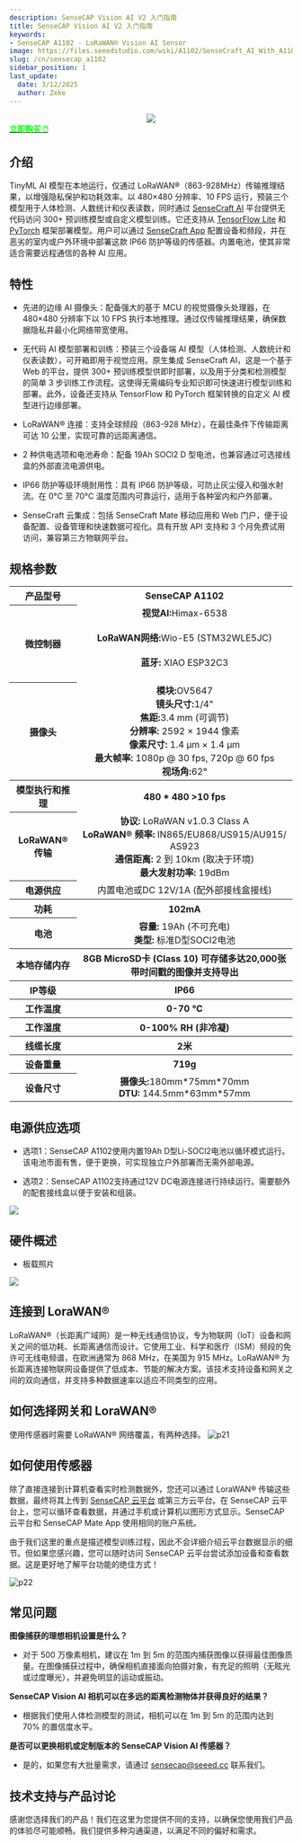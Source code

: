 ```yaml
---
description: SenseCAP Vision AI V2 入门指南
title: SenseCAP Vision AI V2 入门指南
keywords:
- SenseCAP A1102 - LoRaWAN® Vision AI Sensor
image: https://files.seeedstudio.com/wiki/A1102/SenseCraft_AI_With_A1102/top.webp
slug: /cn/sensecap_a1102
sidebar_position: 1
last_update:
  date: 3/12/2025
  author: Zeke
---
```


<div align="center"><img width ={500} src="https://files.seeedstudio.com/wiki/A1102/SenseCraft_AI_With_A1102/A1102_shop.jpg"/></div>

<div class="get_one_now_container" style={{textAlign: 'center'}}>
    <a class="get_one_now_item" href="https://www.seeedstudio.com/SenseCAP-A1102-LoRaWAN-Vision-AI-Sensor-p-6347.html">
            <strong><span><font color={'FFFFFF'} size={"4"}> 立即购买 🖱️</font></span></strong>
    </a>
</div>

## 介绍

TinyML AI 模型在本地运行，仅通过 LoRaWAN®（863-928MHz）传输推理结果，以增强隐私保护和功耗效率。以 480×480 分辨率、10 FPS 运行，预装三个模型用于人体检测、人数统计和仪表读数，同时通过 [SenseCraft AI](https://sensecraft.seeed.cc/ai/#/home) 平台提供无代码访问 300+ 预训练模型或自定义模型训练。它还支持从 [TensorFlow Lite](https://www.tensorflow.org/) 和 [PyTorch](https://pytorch.org/) 框架部署模型。用户可以通过 [SenseCraft App](https://sensecap-mate-download.seeed.cn/) 配置设备和频段，并在恶劣的室内或户外环境中部署这款 IP66 防护等级的传感器。内置电池，使其非常适合需要远程通信的各种 AI 应用。


## 特性
- 先进的边缘 AI 摄像头：配备强大的基于 MCU 的视觉摄像头处理器，在 480×480 分辨率下以 10 FPS 执行本地推理。通过仅传输推理结果，确保数据隐私并最小化网络带宽使用。

- 无代码 AI 模型部署和训练：预装三个设备端 AI 模型（人体检测、人数统计和仪表读数），可开箱即用于视觉应用。原生集成 SenseCraft AI，这是一个基于 Web 的平台，提供 300+ 预训练模型供即时部署，以及用于分类和检测模型的简单 3 步训练工作流程。这使得无需编码专业知识即可快速进行模型训练和部署。此外，设备还支持从 TensorFlow 和 PyTorch 框架转换的自定义 AI 模型进行边缘部署。


- LoRaWAN® 连接：支持全球频段（863-928 MHz），在最佳条件下传输距离可达 10 公里，实现可靠的远距离通信。

- 2 种供电选项和电池寿命：配备 19Ah SOCl2 D 型电池，也兼容通过可选接线盒的外部直流电源供电。

- IP66 防护等级环境耐用性：具有 IP66 防护等级，可防止灰尘侵入和强水射流。在 0°C 至 70°C 温度范围内可靠运行，适用于各种室内和户外部署。

- SenseCraft 云集成：包括 SenseCraft Mate 移动应用和 Web 门户，便于设备配置、设备管理和快速数据可视化。具有开放 API 支持和 3 个月免费试用访问，兼容第三方物联网平台。

## 规格参数

<table align="center">
	<tr>
	    <th>产品型号</th>
        <th>SenseCAP A1102</th>
	</tr>
	<tr>
	    <th>微控制器</th>
        <td align="center">
            <strong>视觉AI:</strong>Himax-6538 <br></br> 
            <strong>LoRaWAN网络:</strong>Wio-E5 (STM32WLE5JC)<br></br>
            <strong>蓝牙:</strong> XIAO ESP32C3<br></br>
        </td>
	</tr>
    <tr>
        <th>摄像头</th>
        <td align="center">
            <strong>模块:</strong>OV5647<br />
            <strong>镜头尺寸:</strong>1/4"<br />
            <strong>焦距:</strong>3.4 mm (可调节)<br />
            <strong>分辨率:</strong> 2592 × 1944 像素<br />
            <strong>像素尺寸:</strong> 1.4 µm × 1.4 µm<br />
            <strong>最大帧率:</strong> 1080p @ 30 fps, 720p @ 60 fps<br />
            <strong>视场角:</strong>62°
        </td>
    </tr>
    <tr>
	    <th>模型执行和推理</th>
        <th>480 * 480  >10 fps</th>	
    </tr>
    <tr>
        <th>LoRaWAN® 传输</th>
        <td align="center">
        <strong>协议:</strong> LoRaWAN v1.0.3 Class A<br />
        <strong>LoRaWAN® 频率:</strong> IN865/EU868/US915/AU915/ AS923<br />
        <strong>通信距离:</strong> 2 到 10km (取决于环境)<br />
        <strong>最大发射功率:</strong> 19dBm<br />
        </td>
    </tr>
    <tr>
        <th>电源供应</th>
        <td align="center">
        内置电池或DC 12V/1A (配外部接线盒接线)
        </td>
    </tr>
	<tr>
	    <th>功耗</th>
        <th>102mA</th>
	</tr>
	<tr>
	      <th>电池</th>
        <td align="center">
        <strong>容量:</strong> 19Ah (不可充电)<br />
        <strong>类型:</strong> 标准D型SOCl2电池<br />
        </td>
	</tr>
	<tr>
	    <th>本地存储内存</th>
        <th>8GB MicroSD卡 (Class 10) 可存储多达20,000张带时间戳的图像并支持导出</th>
	</tr>
	<tr>
	    <th>IP等级</th>
        <th>IP66</th>
	</tr>
	<tr>
	    <th>工作温度</th>
        <th>0-70 °C</th>
	</tr>
	<tr>
	    <th>工作湿度</th>
        <th>0-100% RH (非冷凝)</th>
	</tr>
	<tr>
	    <th>线缆长度</th>
        <th>2米</th>
	</tr>
	<tr>
	    <th>设备重量</th>
        <th>719g</th>
	</tr>
	<tr>
	    <th>设备尺寸</th>
        <td align="center">
        <strong>摄像头:</strong>180mm*75mm*70mm<br />
        <strong>DTU: </strong> 144.5mm*63mm*57mm<br />
        </td>
	</tr>
</table>

## 电源供应选项
- 选项1：SenseCAP A1102使用内置19Ah D型Li-SOCl2电池以循环模式运行。该电池市面有售，便于更换，可实现独立户外部署而无需外部电源。

- 选项2：SenseCAP A1102支持通过12V DC电源连接进行持续运行。需要额外的配套接线盒以便于安装和组装。

<div style={{textAlign:'center'}}><img src="https://files.seeedstudio.com/wiki/A1102/SenseCraft_AI_With_A1102/39.png" style={{width:900, height:'auto'}}/></div>

## 硬件概述
- 板载照片

<div style={{textAlign:'center'}}><img src="https://files.seeedstudio.com/wiki/A1102/SenseCraft_AI_With_A1102/38.png" style={{width:900, height:'auto'}}/></div>


## 连接到 LoraWAN®
LoRaWAN®（长距离广域网）是一种无线通信协议，专为物联网（IoT）设备和网关之间的低功耗、长距离通信而设计。它使用工业、科学和医疗（ISM）频段的免许可无线电频谱，在欧洲通常为 868 MHz，在美国为 915 MHz。LoRaWAN® 为长距离连接物联网设备提供了低成本、节能的解决方案。该技术支持设备和网关之间的双向通信，并支持多种数据速率以适应不同类型的应用。

## 如何选择网关和 LoraWAN®
使用传感器时需要 LoRaWAN® 网络覆盖，有两种选择。
![p21](https://files.seeedstudio.com/wiki/SenseCAP/SenseCAP_LoRaWAN_S210X_Series/4.png)

## 如何使用传感器
除了直接连接到计算机查看实时检测数据外，您还可以通过 LoraWAN® 传输这些数据，最终将其上传到 [SenseCAP 云平台](https://sensecap.seeed.cc/) 或第三方云平台。在 SenseCAP 云平台上，您可以循环查看数据，并通过手机或计算机以图形方式显示。SenseCAP 云平台和 SenseCAP Mate App 使用相同的账户系统。

由于我们这里的重点是描述模型训练过程，因此不会详细介绍云平台数据显示的细节。但如果您感兴趣，您可以随时访问 SenseCAP 云平台尝试添加设备和查看数据。这是更好地了解平台功能的绝佳方式！

![p22](https://files.seeedstudio.com/wiki/SenseCAP/SenseCAP_LoRaWAN_S210X_Series/11.png)


## 常见问题

**图像捕获的理想相机设置是什么？**

- 对于 500 万像素相机，建议在 1m 到 5m 的范围内捕获图像以获得最佳图像质量。在图像捕获过程中，确保相机直接面向拍摄对象，有充足的照明（无眩光或过度曝光），并避免明显的运动或振动。

**SenseCAP Vision AI 相机可以在多远的距离检测物体并获得良好的结果？**

- 根据我们使用人体检测模型的测试，相机可以在 1m 到 5m 的范围内达到 70% 的置信度水平。

**是否可以更换相机或定制版本的 SenseCAP Vision AI 传感器？**

- 是的，如果您有大批量需求，请通过 sensecap@seeed.cc 联系我们。


## 技术支持与产品讨论

感谢您选择我们的产品！我们在这里为您提供不同的支持，以确保您使用我们产品的体验尽可能顺畅。我们提供多种沟通渠道，以满足不同的偏好和需求。

<div class="button_tech_support_container">
<a href="https://forum.seeedstudio.com/" class="button_forum"></a> 
<a href="https://www.seeedstudio.com/contacts" class="button_email"></a>
</div>

<div class="button_tech_support_container">
<a href="https://discord.gg/eWkprNDMU7" class="button_discord"></a> 
<a href="https://github.com/Seeed-Studio/wiki-documents/discussions/69" class="button_discussion"></a>
</div>